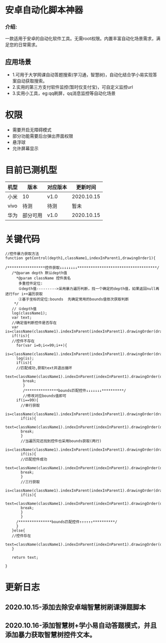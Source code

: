 # 安卓自动化脚本神器
### 介绍:
 一款适用于安卓的自动化软件工具。无需root权限。内置丰富自动化场景需求，满足您的日常需求。
## 应用场景
 * 1.可用于大学网课自动答题搜索(学习通，智慧树)，自动化结合学小易实现答案自动获取搜索。
 * 2.实用的第三方支付软件监控(暂时仅支付宝)，可自定义监控url
 * 3.实用小工具，eg:qq刷屏，qq消息监控等自动化场景
# 权限
 * 需要开启无障碍模式
 * 部分功能需要后台弹出界面权限
 * 悬浮球
 * 允许屏幕显示
# 目前已测机型
 |机型|版本|对应版本|更新时间|
|  ----  | ----  | ----   |  ----   |
  |小米|10|v1.0|2020.10.15|
  |vivo|待测|待测|暂未|
  |华为|部分可用|v1.0|2020.10.15|
# 关键代码
```
//控件暴力获取方法
function getControl(depth1,className1,indexInParent1,drawingOrder1){

/*****************控件获取↓↓↓↓↓↓↓↓************************************/
   /*@param depth 默认depth值
     *@param className 控件类名
      多重控件定位:
      ①depth值--------->采用暴力遍历判断，找一个确定的depth值，如果返回null再进行for i++遍历获取
      ②基于坐标的定位:bounds  先确定常用的bounds值依次获取判断
    */
   // ①depth值
   log(className1);
   var text;
   //确定值判断控件是否存在
   var  is=className(className1).indexInParent(indexInParent1).drawingOrder(drawingOrder1).depth(depth1).exists();
   if(!is){
   //控件不存在
     for(var i=0;i<=99;i++){
     is=className(className1).indexInParent(indexInParent1).drawingOrder(drawingOrder1).depth(i).exists();
     log(is);
     if(is){
     //匹配成功,获取text并退出循环
        text=className(className1).indexInParent(indexInParent1).drawingOrder(drawingOrder1).depth(i).findOne().getText();
        break;
        }
        /***************bounds匹配控件↓↓↓↓↓↓↓**********/
        //修改对应bounds值即可
     if(i==99){
       //单行获取
       is=className(className1).indexInParent(indexInParent1).drawingOrder(drawingOrder1).bounds(41,377,1039,451).exists();
       if(is){
       text=className(className1).indexInParent(indexInParent1).drawingOrder(drawingOrder1).bounds(41,377,1039,451).findOne().getText();
       break;
       }
       //当遍历完还找到控件也采用bounds获取(两行)
       is=className(className1).indexInParent(indexInParent1).drawingOrder(drawingOrder1).bounds(41,377,1039,523).exists();
       if(is){
       //匹配控件成功
       text=className(className1).indexInParent(indexInParent1).drawingOrder(drawingOrder1).bounds(41,377,1039,523).findOne().getText();
       break;
       }
       //三行获取
       is=className(className1).indexInParent(indexInParent1).drawingOrder(drawingOrder1).bounds(41,377,1039,592).exists();
       if(is){
       text=className(className1).indexInParent(indexInParent1).drawingOrder(drawingOrder1).bounds(41,377,1039,592).findOne().getText();
       break;
       }
       }
     /***************bounds匹配控件↑↑↑↑↑↑**********/
     }
   }else{
   //控件存在
   text=className(className1).indexInParent(indexInParent1).drawingOrder(drawingOrder1).depth(depth1).findOne().getText();
   }

   return text;

}
```
# 更新日志
## 2020.10.15-添加去除安卓端智慧树刷课弹题脚本
## 2020.10.16-添加智慧树+学小易自动答题模式，并且添加暴力获取智慧树控件文本。
